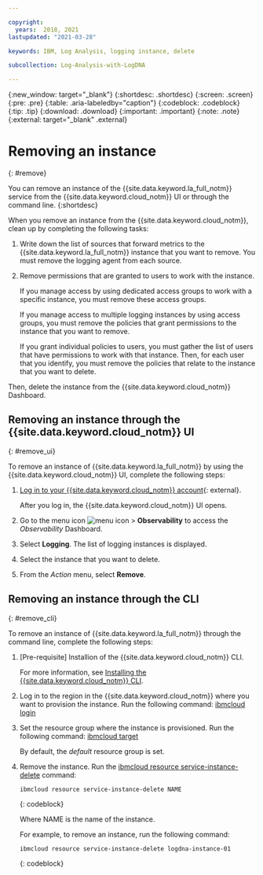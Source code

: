 ```yaml
---

copyright:
  years:  2018, 2021
lastupdated: "2021-03-28"

keywords: IBM, Log Analysis, logging instance, delete

subcollection: Log-Analysis-with-LogDNA

---
```


{:new_window: target="_blank"}
{:shortdesc: .shortdesc}
{:screen: .screen}
{:pre: .pre}
{:table: .aria-labeledby="caption"}
{:codeblock: .codeblock}
{:tip: .tip}
{:download: .download}
{:important: .important}
{:note: .note}
{:external: target="_blank" .external}

# Removing an instance
{: #remove}

You can remove an instance of the {{site.data.keyword.la_full_notm}} service from the {{site.data.keyword.cloud_notm}} UI or through the command line.
{:shortdesc}

When you remove an instance from the {{site.data.keyword.cloud_notm}}, clean up by completing the following tasks:

1. Write down the list of sources that forward metrics to the {{site.data.keyword.la_full_notm}} instance that you want to remove. You must remove the logging agent from each source.
2. Remove permissions that are granted to users to work with the instance. 

    If you manage access by using dedicated access groups to work with a specific instance, you must remove these access groups.

    If you manage access to multiple logging instances by using access groups, you must remove the policies that grant permissions to the instance that you want to remove.
    
    If you grant individual policies to users, you must gather the list of users that have permissions to work with that instance. Then, for each user that you identify, you must remove the policies that relate to the instance that you want to delete.


Then, delete the instance from the {{site.data.keyword.cloud_notm}} Dashboard.


## Removing an instance through the {{site.data.keyword.cloud_notm}} UI
{: #remove_ui}

To remove an instance of {{site.data.keyword.la_full_notm}} by using the {{site.data.keyword.cloud_notm}} UI, complete the following steps:

1. [Log in to your {{site.data.keyword.cloud_notm}} account](https://cloud.ibm.com/login){: external}.

	After you log in, the {{site.data.keyword.cloud_notm}} UI opens.

2. Go to the menu icon ![menu icon](../icons/icon_hamburger.svg) &gt; **Observability** to access the *Observability* Dashboard.

3. Select **Logging**. The list of logging instances is displayed.

4. Select the instance that you want to delete.

5. From the *Action* menu, select **Remove**.


## Removing an instance through the CLI
{: #remove_cli}

To remove an instance of {{site.data.keyword.la_full_notm}} through the command line, complete the following steps:

1. [Pre-requisite] Installion of the {{site.data.keyword.cloud_notm}} CLI.

   For more information, see [Installing the {{site.data.keyword.cloud_notm}} CLI](/docs/cli?topic=cli-install-ibmcloud-cli).

2. Log in to the region in the {{site.data.keyword.cloud_notm}} where you want to provision the instance. Run the following command: [ibmcloud login](/docs/cli?topic=cli-ibmcloud_cli#ibmcloud_login)

3. Set the resource group where the instance is provisioned. Run the following command: [ibmcloud target](/docs/cli?topic=cli-ibmcloud_cli#ibmcloud_target)

    By default, the *default* resource group is set.

4. Remove the instance. Run the [ibmcloud resource service-instance-delete](/docs/cli?topic=cli-ibmcloud_commands_resource#ibmcloud_resource_service_instance_delete) command:

    ```
    ibmcloud resource service-instance-delete NAME 
    ```
    {: codeblock}

    Where NAME is the name of the instance.

    For example, to remove an instance, run the following command:

    ```
    ibmcloud resource service-instance-delete logdna-instance-01
    ```
    {: codeblock}



